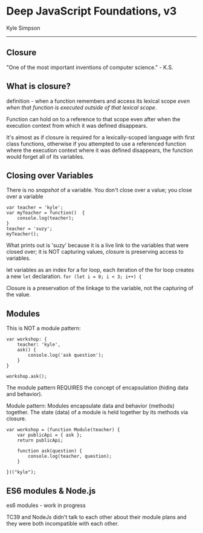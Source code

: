 # Deep JavaScript Foundations, v3
Kyle Simpson
___

## Closure

"One of the most important inventions of computer science." - K.S.

## What is closure?

definition - when a function remembers and access its lexical scope *even when that function is executed outside of that lexical scope*.

Function can hold on to a reference to that scope even after when the execution context from which it was defined disappears.

It's almost as if closure is required for a lexically-scoped language with first class functions, otherwise if you attempted to use a referenced function where the execution context where it was defined disappears, the function would forget all of its variables.

## Closing over Variables

There is no *snapshot* of a variable. You don't close over a value; you close over a variable

```
var teacher = 'kyle';
var myTeacher = function()  {
    console.log(teacher);
}
teacher = 'suzy';
myTeacher();
```
What prints out is 'suzy' because it is a live link to the variables that were closed over; it is NOT capturing values, closure is preserving access to variables.

let variables as an index for a for loop, each iteration of the for loop creates a new `let` declaration.
`for (let i = 0; i < 3; i++) {`

Closure is a preservation of the linkage to the variable, not the capturing of the value.

## Modules

This is NOT a module pattern:

```
var workshop: {
    teacher: 'kyle',
    ask() {
        console.log('ask question');
    }
}

workshop.ask();

```
The module pattern REQUIRES the concept of encapsulation (hiding data and behavior).

Module pattern:
Modules encapsulate data and behavior (methods) together. The state (data) of a module is held together by its methods via closure.

```
var workshop = (function Module(teacher) {
    var publicApi = { ask };
    return publicApi;

    function ask(question) {
        console.log(teacher, question);
    }

})("kyle");

```

## ES6 modules & Node.js

es6 modules - work in progress

TC39 and NodeJs didn't talk to each other about their module plans and they were both incompatible with each other.



